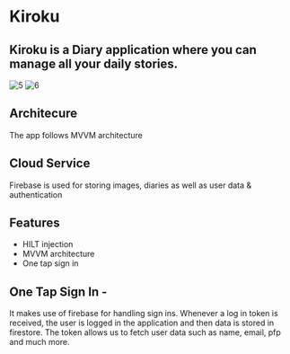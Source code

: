 # Kiroku
## Kiroku is a Diary application where you can manage all your daily stories.

![5](https://github.com/user-attachments/assets/3bb39c1e-ae29-4f38-88b0-eaa0f40fce4d)
![6](https://github.com/user-attachments/assets/a3250b63-f904-4b2e-b94e-63debe9e4d31)

## Architecure
The app follows MVVM architecture
## Cloud Service
Firebase is used for storing images, diaries as well as user data & authentication
## Features
* HILT injection
* MVVM architecture
* One tap sign in

## One Tap Sign In -
It makes use of firebase for handling sign ins.
Whenever a log in token is received, the user is logged in the application and then data is stored in firestore. The token allows us to fetch user data such as name, email, pfp and much more.
